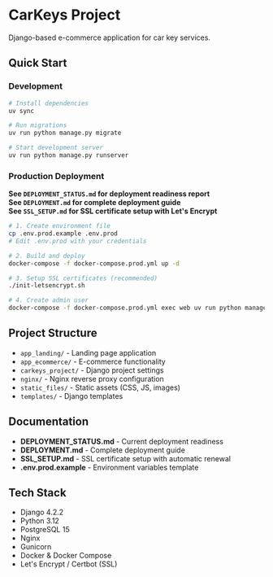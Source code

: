 ﻿# CarKeys Project

Django-based e-commerce application for car key services.

## Quick Start

### Development
```bash
# Install dependencies
uv sync

# Run migrations
uv run python manage.py migrate

# Start development server
uv run python manage.py runserver
```

### Production Deployment
**See `DEPLOYMENT_STATUS.md` for deployment readiness report**  
**See `DEPLOYMENT.md` for complete deployment guide**  
**See `SSL_SETUP.md` for SSL certificate setup with Let's Encrypt**

```bash
# 1. Create environment file
cp .env.prod.example .env.prod
# Edit .env.prod with your credentials

# 2. Build and deploy
docker-compose -f docker-compose.prod.yml up -d

# 3. Setup SSL certificates (recommended)
./init-letsencrypt.sh

# 4. Create admin user
docker-compose -f docker-compose.prod.yml exec web uv run python manage.py createsuperuser
```

## Project Structure
- `app_landing/` - Landing page application
- `app_ecommerce/` - E-commerce functionality
- `carkeys_project/` - Django project settings
- `nginx/` - Nginx reverse proxy configuration
- `static_files/` - Static assets (CSS, JS, images)
- `templates/` - Django templates

## Documentation
- **DEPLOYMENT_STATUS.md** - Current deployment readiness
- **DEPLOYMENT.md** - Complete deployment guide
- **SSL_SETUP.md** - SSL certificate setup with automatic renewal
- **.env.prod.example** - Environment variables template

## Tech Stack
- Django 4.2.2
- Python 3.12
- PostgreSQL 15
- Nginx
- Gunicorn
- Docker & Docker Compose
- Let's Encrypt / Certbot (SSL)
